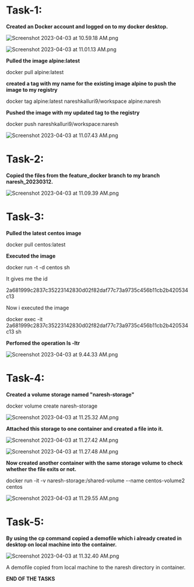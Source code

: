 # **Task-1:**

**Created an Docker account and logged on to my docker desktop.**

![Screenshot 2023-04-03 at 10.59.18 AM.png](/.attachments/Screenshot%202023-04-03%20at%2010.59.18%20AM-82f7a54b-ad53-4865-b118-d8b5a55b5789.png)

![Screenshot 2023-04-03 at 11.01.13 AM.png](/.attachments/Screenshot%202023-04-03%20at%2011.01.13%20AM-e5c6e2a8-2f3b-4a9a-a7d8-1dcbbf038a06.png)

**Pulled the image alpine:latest** 

docker pull alpine:latest 

**created a tag with my name for the existing image alpine to push the image to my registry**

docker tag alpine:latest nareshkalluri9/workspace alpine:naresh

**Pushed the image with my updated tag to the registry**

docker push nareshkalluri9/workspace:naresh

![Screenshot 2023-04-03 at 11.07.43 AM.png](/.attachments/Screenshot%202023-04-03%20at%2011.07.43%20AM-c1fbefd4-52b3-49de-99fa-289e5814e13c.png)


# Task-2:

**Copied the files from the feature_docker branch to my branch naresh_20230312.**

![Screenshot 2023-04-03 at 11.09.39 AM.png](/.attachments/Screenshot%202023-04-03%20at%2011.09.39%20AM-9899e687-409e-4e68-9530-2a7d69a6a189.png)

# Task-3: 

**Pulled the latest centos image** 

docker pull centos:latest

**Executed the image** 

docker run -t -d centos sh

It gives me the id 

2a681999c2837c35223142830d02f82daf77c73a9735c456b11cb2b420534c13

Now i executed the image 

docker exec -it 2a681999c2837c35223142830d02f82daf77c73a9735c456b11cb2b420534c13 sh 

**Perfomed the operation ls -ltr**

![Screenshot 2023-04-03 at 9.44.33 AM.png](/.attachments/Screenshot%202023-04-03%20at%209.44.33%20AM-ec83cd34-ee27-4a06-86bc-ec578bf87c5e.png)

# Task-4: 

**Created a volume storage named "naresh-storage"**

docker volume create naresh-storage

![Screenshot 2023-04-03 at 11.25.32 AM.png](/.attachments/Screenshot%202023-04-03%20at%2011.25.32%20AM-567303c6-c565-4e16-809b-8af660e6d1fd.png)

**Attached this storage to one container and created a file into it.**

![Screenshot 2023-04-03 at 11.27.42 AM.png](/.attachments/Screenshot%202023-04-03%20at%2011.27.42%20AM-5e44b021-8b1e-40c5-8371-3007560d79cc.png)

![Screenshot 2023-04-03 at 11.27.48 AM.png](/.attachments/Screenshot%202023-04-03%20at%2011.27.48%20AM-4a9b6bce-326c-45b8-a94d-1b325228e198.png)

**Now created another container with the same storage volume to check whether the file exits or not.** 

docker run -it -v naresh-storage:/shared-volume --name centos-volume2  centos

![Screenshot 2023-04-03 at 11.29.55 AM.png](/.attachments/Screenshot%202023-04-03%20at%2011.29.55%20AM-77d35271-f06d-4e61-b25d-739d837f969a.png)


# Task-5: 

**By using the cp command copied a demofile which i already created in desktop on local machine into the container.**

![Screenshot 2023-04-03 at 11.32.40 AM.png](/.attachments/Screenshot%202023-04-03%20at%2011.32.40%20AM-c3a879a0-3a44-4ac3-a222-bf58137bd3d9.png)

A demofile copied from local machine to the naresh directory in container.


**END OF THE TASKS**


